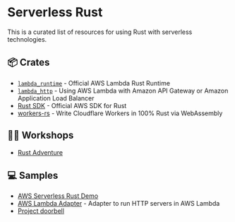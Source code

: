 Serverless Rust
===============

This is a curated list of resources for using Rust with serverless technologies.

## 📦 Crates

* [`lambda_runtime`](https://github.com/awslabs/aws-lambda-rust-runtime) - Official AWS Lambda Rust Runtime
* [`lambda_http`](https://github.com/awslabs/aws-lambda-rust-runtime) - Using AWS Lambda with Amazon API Gateway or Amazon Application Load Balancer
* [Rust SDK](https://github.com/awslabs/aws-sdk-rust) - Official AWS SDK for Rust
* [workers-rs](https://github.com/cloudflare/workers-rs) - Write Cloudflare Workers in 100% Rust via WebAssembly

## 🧑‍🏫 Workshops

* [Rust Adventure](https://rustadventure.dev/deploying-rust-on-aws-lambda-with-cdk)

## 💻 Samples

* [AWS Serverless Rust Demo](https://github.com/aws-samples/serverless-rust-demo)
* [AWS Lambda Adapter](https://github.com/aws-samples/aws-lambda-adapter) - Adapter to run HTTP servers in AWS Lambda
* [Project doorbell](https://github.com/ymwjbxxq/rust_doorbell)
